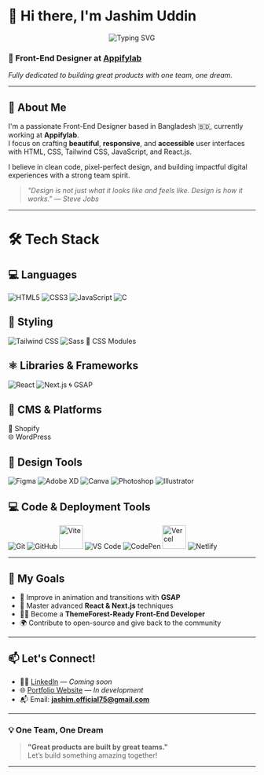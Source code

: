 # 👋 Hi there, I'm Jashim Uddin

<p align="center">
  <img src="https://readme-typing-svg.demolab.com?font=Fira+Code&size=24&duration=4000&pause=1000&center=true&vCenter=true&width=435&lines=Front-End+Designer+at+Appifylab;Building+Pixel+Perfect+UI;One+Team+One+Dream;Loving+React+%26+Tailwind+CSS" alt="Typing SVG" />
</p>

### 🎨 Front-End Designer at [Appifylab](https://appifylab.com)
*Fully dedicated to building great products with one team, one dream.*

---

## 🚀 About Me

I'm a passionate Front-End Designer based in Bangladesh 🇧🇩, currently working at **Appifylab**.  
I focus on crafting **beautiful**, **responsive**, and **accessible** user interfaces with HTML, CSS, Tailwind CSS, JavaScript, and React.js.

I believe in clean code, pixel-perfect design, and building impactful digital experiences with a strong team spirit.  
> _"Design is not just what it looks like and feels like. Design is how it works." — Steve Jobs_

---


# 🛠 Tech Stack

## 💻 Languages
![HTML5](https://img.icons8.com/color/48/html-5.png)
![CSS3](https://img.icons8.com/color/48/css3.png)
![JavaScript](https://img.icons8.com/color/48/javascript.png)
![C](https://img.icons8.com/color/48/c-programming.png)

## 🎨 Styling
![Tailwind CSS](https://img.icons8.com/color/48/tailwindcss.png)
![Sass](https://img.icons8.com/color/48/sass.png)
🧩 CSS Modules

## ⚛️ Libraries & Frameworks
![React](https://img.icons8.com/color/48/react-native.png)
![Next.js](https://img.icons8.com/ios-filled/48/000000/nextjs.png)
🌀 GSAP

## 🧠 CMS & Platforms
🛒 Shopify  
🌐 WordPress

## 🎨 Design Tools
![Figma](https://img.icons8.com/color/48/figma--v1.png)
![Adobe XD](https://img.icons8.com/color/48/adobe-xd.png)
![Canva](https://img.icons8.com/color/48/canva.png)
![Photoshop](https://img.icons8.com/color/48/adobe-photoshop.png)
![Illustrator](https://img.icons8.com/color/48/adobe-illustrator.png)

## 💻 Code & Deployment Tools
![Git](https://img.icons8.com/color/48/git.png)
![GitHub](https://img.icons8.com/ios-glyphs/48/github.png)
<img src="https://vitejs.dev/logo.svg" alt="Vite" width="48" height="48">
![VS Code](https://img.icons8.com/color/48/visual-studio-code-2019.png)
![CodePen](https://img.icons8.com/ios-filled/48/codepen.png)
<img src="https://assets.vercel.com/image/upload/front/favicon/vercel/favicon.ico" alt="Vercel" width="48" height="48">
![Netlify](https://img.icons8.com/ios-filled/48/netlify.png)


---

## 📌 My Goals

- 🔄 Improve in animation and transitions with **GSAP**
- 🧠 Master advanced **React & Next.js** techniques
- 🧑‍💻 Become a **ThemeForest-Ready Front-End Developer**
- 🌍 Contribute to open-source and give back to the community

---

## 📫 Let's Connect!

- 🧑‍💼 [LinkedIn](https://linkedin.com) — *Coming soon*
- 🌐 [Portfolio Website](https://your-portfolio.com) — *In development*
- 📬 Email: **jashim.official75@gmail.com**

---

### 💡 One Team, One Dream

> **"Great products are built by great teams."**  
Let’s build something amazing together!

---
